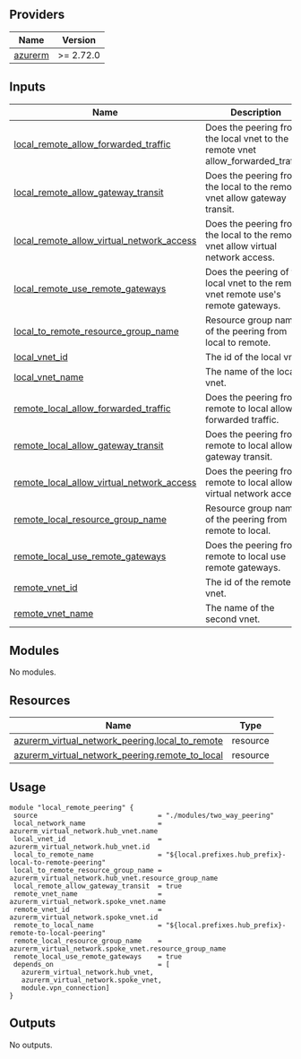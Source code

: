 ## Providers

| Name | Version |
|------|---------|
| <a name="provider_azurerm"></a> [azurerm](#provider\_azurerm) | >= 2.72.0 |
## Inputs

| Name | Description | Type | Default | Required |
|------|-------------|------|---------|:--------:|
| <a name="input_local_remote_allow_forwarded_traffic"></a> [local\_remote\_allow\_forwarded\_traffic](#input\_local\_remote\_allow\_forwarded\_traffic) | Does the peering from the local vnet to the remote vnet allow\_forwarded\_traffic. | `bool` | `true` | no |
| <a name="input_local_remote_allow_gateway_transit"></a> [local\_remote\_allow\_gateway\_transit](#input\_local\_remote\_allow\_gateway\_transit) | Does the peering from the local to the remote vnet allow gateway transit. | `bool` | `false` | no |
| <a name="input_local_remote_allow_virtual_network_access"></a> [local\_remote\_allow\_virtual\_network\_access](#input\_local\_remote\_allow\_virtual\_network\_access) | Does the peering from the local to the remote vnet allow virtual network access. | `bool` | `true` | no |
| <a name="input_local_remote_use_remote_gateways"></a> [local\_remote\_use\_remote\_gateways](#input\_local\_remote\_use\_remote\_gateways) | Does the peering of the local vnet to the remote vnet remote use's remote gateways. | `bool` | `false` | no |
| <a name="input_local_to_remote_resource_group_name"></a> [local\_to\_remote\_resource\_group\_name](#input\_local\_to\_remote\_resource\_group\_name) | Resource group name of the peering from local to remote. | `string` | n/a | yes |
| <a name="input_local_vnet_id"></a> [local\_vnet\_id](#input\_local\_vnet\_id) | The id of the local vnet. | `string` | n/a | yes |
| <a name="input_local_vnet_name"></a> [local\_vnet\_name](#input\_local\_vnet\_name) | The name of the local vnet. | `string` | n/a | yes |
| <a name="input_remote_local_allow_forwarded_traffic"></a> [remote\_local\_allow\_forwarded\_traffic](#input\_remote\_local\_allow\_forwarded\_traffic) | Does the peering from remote to local allow forwarded traffic. | `bool` | `true` | no |
| <a name="input_remote_local_allow_gateway_transit"></a> [remote\_local\_allow\_gateway\_transit](#input\_remote\_local\_allow\_gateway\_transit) | Does the peering from remote to local allow gateway transit. | `bool` | `false` | no |
| <a name="input_remote_local_allow_virtual_network_access"></a> [remote\_local\_allow\_virtual\_network\_access](#input\_remote\_local\_allow\_virtual\_network\_access) | Does the peering from remote to local allow virtual network access. | `bool` | `true` | no |
| <a name="input_remote_local_resource_group_name"></a> [remote\_local\_resource\_group\_name](#input\_remote\_local\_resource\_group\_name) | Resource group name of the peering from remote to local. | `string` | n/a | yes |
| <a name="input_remote_local_use_remote_gateways"></a> [remote\_local\_use\_remote\_gateways](#input\_remote\_local\_use\_remote\_gateways) | Does the peering from remote to local use remote gateways. | `bool` | `false` | no |
| <a name="input_remote_vnet_id"></a> [remote\_vnet\_id](#input\_remote\_vnet\_id) | The id of the remote vnet. | `string` | n/a | yes |
| <a name="input_remote_vnet_name"></a> [remote\_vnet\_name](#input\_remote\_vnet\_name) | The name of the second vnet. | `string` | n/a | yes |
## Modules

No modules.
## Resources

| Name | Type |
|------|------|
| [azurerm_virtual_network_peering.local_to_remote](https://registry.terraform.io/providers/hashicorp/azurerm/latest/docs/resources/virtual_network_peering) | resource |
| [azurerm_virtual_network_peering.remote_to_local](https://registry.terraform.io/providers/hashicorp/azurerm/latest/docs/resources/virtual_network_peering) | resource |
## Usage
 ```hcl
module "local_remote_peering" {
  source                              = "./modules/two_way_peering"
  local_network_name                  = azurerm_virtual_network.hub_vnet.name
  local_vnet_id                       = azurerm_virtual_network.hub_vnet.id
  local_to_remote_name                = "${local.prefixes.hub_prefix}-local-to-remote-peering"
  local_to_remote_resource_group_name = azurerm_virtual_network.hub_vnet.resource_group_name
  local_remote_allow_gateway_transit  = true
  remote_vnet_name                    = azurerm_virtual_network.spoke_vnet.name
  remote_vnet_id                      = azurerm_virtual_network.spoke_vnet.id
  remote_to_local_name                = "${local.prefixes.hub_prefix}-remote-to-local-peering"
  remote_local_resource_group_name    = azurerm_virtual_network.spoke_vnet.resource_group_name
  remote_local_use_remote_gateways    = true
  depends_on                          = [
    azurerm_virtual_network.hub_vnet,
    azurerm_virtual_network.spoke_vnet,
    module.vpn_connection]
}

 ```
## Outputs

No outputs.
